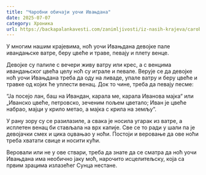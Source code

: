 ```yaml
---
title: "Чаробни обичаји уочи Ивањдана"
date: 2025-07-07
category: Хроника
url: https://backapalankavesti.com/zanimljivosti/iz-nasih-krajeva/carobni-obicaji-uoci-ivanjdana/
---
```


У многим нашим крајевима, ноћ уочи Ивањдана девојке пале ивандањске ватре, беру цвеће и траве, певају и плету венце.

Девојке су палиле с вечери живу ватру или крес, а с венцима ивандањског цвећа целу ноћ су играле и певале. Верује се да девојке ноћ уочи Ивањдана треба да оду на ливаде, упале ватру и беру цвеће и травке од којих ће уплести венац. Док то чине, треба да певају песме:

“Ја посејо лан, баш на Ивандан, карала ме, карала Иванова мајка“ или „Иванско цвеће, петровско, зеченим пољем цветало; Иван је цвеће набрао, мајци у крило метао, а мајка с крила на земљу“.

У рану зору су се разилазиле, а свака је носила угарак из ватре, а исплетен венац би стављала на врх капије. Све се то ради у шали па је девојачки смех и цика оџвањао у ноћи. Постоји и веровање да ове ноћи треба хватати свице и носити кући.

Веровали или не у ове ствари, треба да знате да се сматра да ноћ уочи Ивањдана има необично јаку моћ, нарочито исцелитељску, која са првим зрацима излазећег Сунца нестане.
